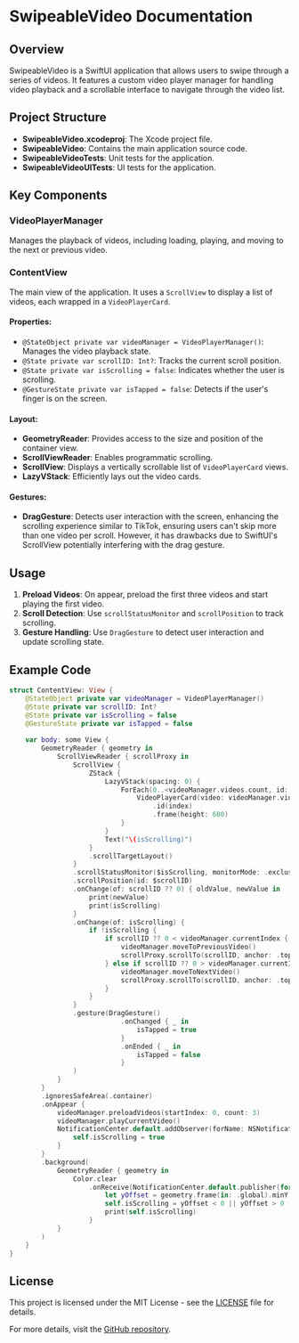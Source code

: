 # SwipeableVideo Documentation

## Overview
SwipeableVideo is a SwiftUI application that allows users to swipe through a series of videos. It features a custom video player manager for handling video playback and a scrollable interface to navigate through the video list.

## Project Structure
- **SwipeableVideo.xcodeproj**: The Xcode project file.
- **SwipeableVideo**: Contains the main application source code.
- **SwipeableVideoTests**: Unit tests for the application.
- **SwipeableVideoUITests**: UI tests for the application.

## Key Components
### VideoPlayerManager
Manages the playback of videos, including loading, playing, and moving to the next or previous video.

### ContentView
The main view of the application. It uses a `ScrollView` to display a list of videos, each wrapped in a `VideoPlayerCard`.

#### Properties:
- `@StateObject private var videoManager = VideoPlayerManager()`: Manages the video playback state.
- `@State private var scrollID: Int?`: Tracks the current scroll position.
- `@State private var isScrolling = false`: Indicates whether the user is scrolling.
- `@GestureState private var isTapped = false`: Detects if the user's finger is on the screen.

#### Layout:
- **GeometryReader**: Provides access to the size and position of the container view.
- **ScrollViewReader**: Enables programmatic scrolling.
- **ScrollView**: Displays a vertically scrollable list of `VideoPlayerCard` views.
- **LazyVStack**: Efficiently lays out the video cards.

#### Gestures:
- **DragGesture**: Detects user interaction with the screen, enhancing the scrolling experience similar to TikTok, ensuring users can't skip more than one video per scroll. However, it has drawbacks due to SwiftUI's ScrollView potentially interfering with the drag gesture.

## Usage
1. **Preload Videos**: On appear, preload the first three videos and start playing the first video.
2. **Scroll Detection**: Use `scrollStatusMonitor` and `scrollPosition` to track scrolling.
3. **Gesture Handling**: Use `DragGesture` to detect user interaction and update scrolling state.


## Example Code
```swift
struct ContentView: View {
    @StateObject private var videoManager = VideoPlayerManager()
    @State private var scrollID: Int?
    @State private var isScrolling = false
    @GestureState private var isTapped = false
    
    var body: some View {
        GeometryReader { geometry in
            ScrollViewReader { scrollProxy in
                ScrollView {
                    ZStack {
                        LazyVStack(spacing: 0) {
                            ForEach(0..<videoManager.videos.count, id: \.self) { index in
                                VideoPlayerCard(video: videoManager.videos[index], videoManager: videoManager)
                                    .id(index)
                                    .frame(height: 600)
                            }
                        }
                        Text("\(isScrolling)")
                    }
                    .scrollTargetLayout()
                }
                .scrollStatusMonitor($isScrolling, monitorMode: .exclusion)
                .scrollPosition(id: $scrollID)
                .onChange(of: scrollID ?? 0) { oldValue, newValue in
                    print(newValue)
                    print(isScrolling)
                }
                .onChange(of: isScrolling) {
                    if !isScrolling {
                        if scrollID ?? 0 < videoManager.currentIndex {
                            videoManager.moveToPreviousVideo()
                            scrollProxy.scrollTo(scrollID, anchor: .top)
                        } else if scrollID ?? 0 > videoManager.currentIndex {
                            videoManager.moveToNextVideo()
                            scrollProxy.scrollTo(scrollID, anchor: .top)
                        }
                    }
                }
                .gesture(DragGesture()
                            .onChanged { _ in
                                isTapped = true
                            }
                            .onEnded { _ in
                                isTapped = false
                            }
                )
            }
        }
        .ignoresSafeArea(.container)
        .onAppear {
            videoManager.preloadVideos(startIndex: 0, count: 3)
            videoManager.playCurrentVideo()
            NotificationCenter.default.addObserver(forName: NSNotification.Name(rawValue: "UIScrollViewDidScrollNotification"), object: nil, queue: .main) { _ in
                self.isScrolling = true
            }
        }
        .background(
            GeometryReader { geometry in
                Color.clear
                    .onReceive(NotificationCenter.default.publisher(for: NSNotification.Name(rawValue: "UIScrollViewDidScrollNotification"))) { _ in
                        let yOffset = geometry.frame(in: .global).minY
                        self.isScrolling = yOffset < 0 || yOffset > 0
                        print(self.isScrolling)
                    }
            }
        )
    }
}
```

## License
This project is licensed under the MIT License - see the [LICENSE](LICENSE) file for details.

For more details, visit the [GitHub repository](https://github.com/rizkisiraj/swipeable-video).
